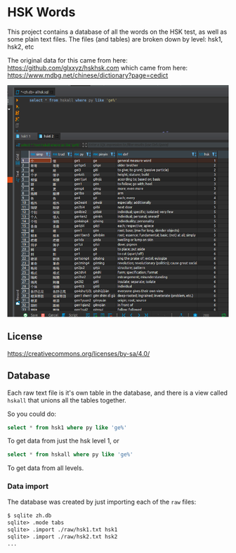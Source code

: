 # HSK Words

This project contains a database of all the words on the HSK test, as well as some plain text files. The files (and tables) are broken down by level: hsk1, hsk2, etc

The original data for this came from here: https://github.com/glxxyz/hskhsk.com which came from here: https://www.mdbg.net/chinese/dictionary?page=cedict

![Screen shot of database query](img/screen.png)

## License

https://creativecommons.org/licenses/by-sa/4.0/

## Database

Each raw text file is it's own table in the database, and there is a view called `hskall` that unions all the tables together.

So you could do:

```sql
select * from hsk1 where py like 'ge%'
```

To get data from just the hsk level 1, or

```sql
select * from hskall where py like 'ge%'
```

To get data from all levels.

### Data import

The database was created by just importing each of the `raw` files:

```
$ sqlite zh.db
sqlite> .mode tabs
sqlite> .import ./raw/hsk1.txt hsk1
sqlite> .import ./raw/hsk2.txt hsk2
...
```

